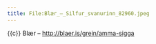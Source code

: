 ```yaml
---
title: File:Blær_–_Silfur_svanurinn_82960.jpeg
---
```


{{c}} Blær – http://blaer.is/grein/amma-sigga

